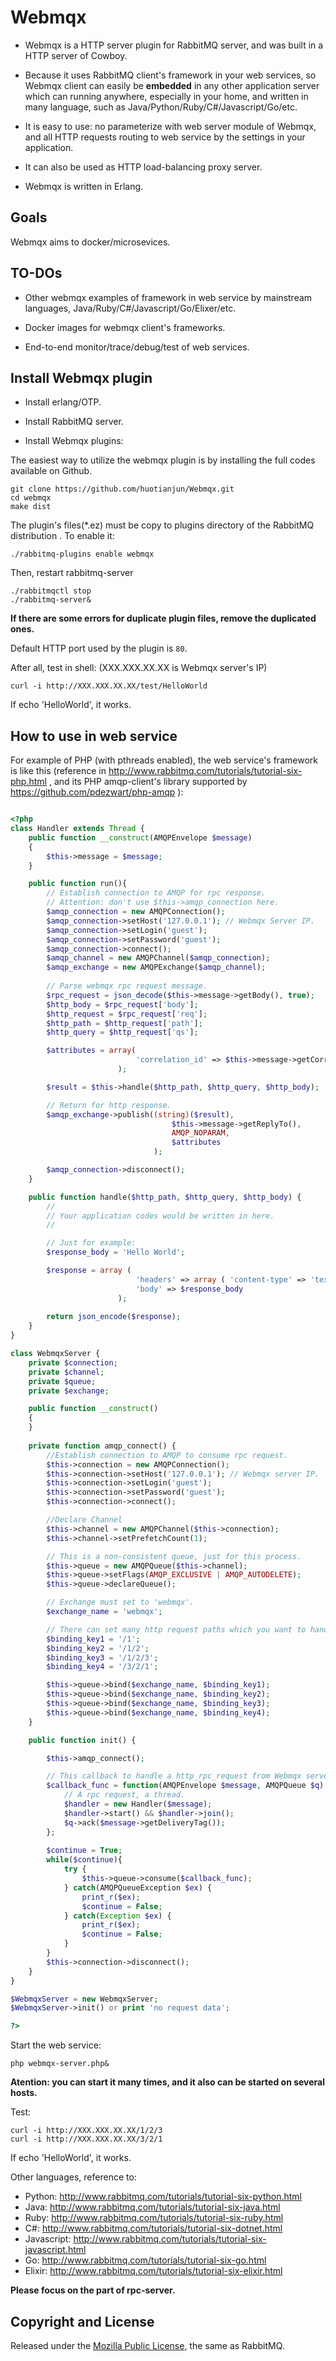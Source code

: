 Webmqx
======

- Webmqx is a HTTP server plugin for RabbitMQ server, and was built in a HTTP server of Cowboy. 

- Because it uses RabbitMQ client's framework in your web services, so Webmqx client can easily be **embedded** in any other application server which can running anywhere, especially in your home, and written in many language, such as Java/Python/Ruby/C#/Javascript/Go/etc. 

- It is easy to use: no parameterize with web server module of Webmqx,  and all HTTP requests routing to web service by the settings in your application.

- It can also be used as HTTP load-balancing proxy server.

- Webmqx is written in Erlang.

Goals
-----

Webmqx aims to docker/microsevices. 

TO-DOs
------

- Other webmqx examples of framework in web service by mainstream languages, Java/Ruby/C#/Javascript/Go/Elixer/etc.

- Docker images for webmqx client's frameworks.

- End-to-end monitor/trace/debug/test of web services.


Install Webmqx plugin
---------------------

 *  Install erlang/OTP.

 *  Install RabbitMQ server.

 *  Install Webmqx plugins:

The easiest	way	to utilize the webmqx plugin is by installing the full codes available on Github.
```
git clone https://github.com/huotianjun/Webmqx.git
cd webmqx
make dist
```
The plugin's files(*.ez) must be copy to plugins directory of the RabbitMQ distribution . 
To enable it:

```
./rabbitmq-plugins enable webmqx
```

Then, restart rabbitmq-server
```
./rabbitmqctl stop
./rabbitmq-server&
```
**If there are some errors for duplicate plugin files, remove the duplicated ones.**

Default HTTP port used by the plugin is `80`.

After all, test in shell: (XXX.XXX.XX.XX is Webmqx server's IP)
```
curl -i http://XXX.XXX.XX.XX/test/HelloWorld
```
If echo 'HelloWorld', it works.

How to use in web service
-------------------------

For example of PHP (with pthreads enabled), the web service's framework is like this (reference in http://www.rabbitmq.com/tutorials/tutorial-six-php.html , and its PHP amqp-client's library supported by https://github.com/pdezwart/php-amqp ): 


```PHP

<?php
class Handler extends Thread {
	public function __construct(AMQPEnvelope $message)
	{
		$this->message = $message;
	}

	public function run(){
		// Establish connection to AMQP for rpc response.
		// Attention: don't use $this->amqp_connection here.
		$amqp_connection = new AMQPConnection();
		$amqp_connection->setHost('127.0.0.1'); // Webmqx Server IP.
		$amqp_connection->setLogin('guest'); 
		$amqp_connection->setPassword('guest');
		$amqp_connection->connect();
		$amqp_channel = new AMQPChannel($amqp_connection);
		$amqp_exchange = new AMQPExchange($amqp_channel);
		
		// Parse webmqx rpc request message.
		$rpc_request = json_decode($this->message->getBody(), true);
		$http_body = $rpc_request['body'];
		$http_request = $rpc_request['req'];
		$http_path = $http_request['path'];
		$http_query = $http_request['qs'];

		$attributes = array(
							'correlation_id' => $this->message->getCorrelationId()
						);

		$result = $this->handle($http_path, $http_query, $http_body);

		// Return for http response.
		$amqp_exchange->publish((string)($result),
									$this->message->getReplyTo(), 
									AMQP_NOPARAM,
									$attributes
								);

		$amqp_connection->disconnect();
	}

	public function handle($http_path, $http_query, $http_body) {
		//
		// Your application codes would be written in here.
		//

		// Just for example:
		$response_body = 'Hello World';	

		$response = array (
							'headers' => array ( 'content-type' => 'text/html') ,
							'body' => $response_body 
						);
		
		return json_encode($response);
	}
}

class WebmqxServer {
	private $connection;
	private $channel;
	private $queue;
	private $exchange;

	public function __construct()
	{
	}
	
	private function amqp_connect() {
		//Establish connection to AMQP to consume rpc request.
		$this->connection = new AMQPConnection();
		$this->connection->setHost('127.0.0.1'); // Webmqx server IP.
		$this->connection->setLogin('guest');
		$this->connection->setPassword('guest');
		$this->connection->connect();

		//Declare Channel
		$this->channel = new AMQPChannel($this->connection);
		$this->channel->setPrefetchCount(1);

		// This is a non-consistent queue, just for this process.
		$this->queue = new AMQPQueue($this->channel);
		$this->queue->setFlags(AMQP_EXCLUSIVE | AMQP_AUTODELETE);
		$this->queue->declareQueue();

		// Exchange must set to 'webmqx'.
		$exchange_name = 'webmqx';

		// There can set many http request paths which you want to handle, for example:
		$binding_key1 = '/1';
		$binding_key2 = '/1/2';
		$binding_key3 = '/1/2/3';
		$binding_key4 = '/3/2/1';

		$this->queue->bind($exchange_name, $binding_key1);
		$this->queue->bind($exchange_name, $binding_key2);
		$this->queue->bind($exchange_name, $binding_key3);
		$this->queue->bind($exchange_name, $binding_key4);
	}

	public function init() {

		$this->amqp_connect();	

		// This callback to handle a http_rpc_request from Webmqx server.
		$callback_func = function(AMQPEnvelope $message, AMQPQueue $q) {
			// A rpc request, a thread.
			$handler = new Handler($message);
			$handler->start() && $handler->join();
			$q->ack($message->getDeliveryTag());
		};
		
		$continue = True;
		while($continue){
			try {
				$this->queue->consume($callback_func);
			} catch(AMQPQueueException $ex) {
				print_r($ex);
				$continue = False;
			} catch(Exception $ex) {
				print_r($ex);
				$continue = False;
			}
		}
		$this->connection->disconnect();
	}		
}

$WebmqxServer = new WebmqxServer;
$WebmqxServer->init() or print 'no request data';

?>

```

Start the web service:
```
php webmqx-server.php&
```
**Atention: you can start it many times, and it also can be started on several hosts.** 

Test:
```
curl -i http://XXX.XXX.XX.XX/1/2/3
curl -i http://XXX.XXX.XX.XX/3/2/1
```
If echo 'HelloWorld', it works.


Other languages, reference to:

- Python: http://www.rabbitmq.com/tutorials/tutorial-six-python.html
- Java: http://www.rabbitmq.com/tutorials/tutorial-six-java.html
- Ruby: http://www.rabbitmq.com/tutorials/tutorial-six-ruby.html
- C#: http://www.rabbitmq.com/tutorials/tutorial-six-dotnet.html
- Javascript: http://www.rabbitmq.com/tutorials/tutorial-six-javascript.html
- Go: http://www.rabbitmq.com/tutorials/tutorial-six-go.html
- Elixir: http://www.rabbitmq.com/tutorials/tutorial-six-elixir.html

**Please focus on the part of rpc-server.**

## Copyright and License

Released under the [Mozilla Public License](http://www.rabbitmq.com/mpl.html),
the same as RabbitMQ.
